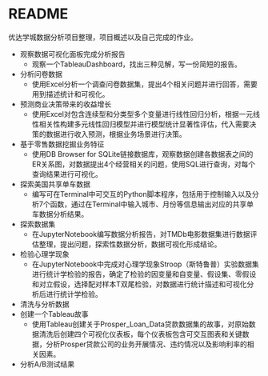 # README

优达学城数据分析项目整理，项目概述以及自己完成的作业。

* 观察数据可视化面板完成分析报告
  * 观察一个TableauDashboard，找出三种见解，写一份简短的报告。
* 分析问卷数据
  * 使用Excel分析一个调查问卷数据集，提出4个相关问题并进行回答，需要用到描述统计和可视化。
* 预测商业决策带来的收益增长
  * 使用Excel对包含连续型和分类型多个变量进行线性回归分析，根据一元线性相关性构建多元线性回归模型并进行模型统计显著性评估，代入需要决策的数据进行收入预测，根据业务场景进行决策。
* 基于零售数据挖掘业务特征
  * 使用DB Browser for SQLite链接数据库，观察数据创建各数据表之间的ER关系图，对数据提出4个经营相关的问题，使用SQL进行查询，对每个查询结果进行可视化。
* 探索美国共享单车数据
  * 编写可在Terminal中可交互的Python脚本程序，包括用于控制输入以及分析7个函数，通过在Terminal中输入城市、月份等信息输出对应的共享单车数据分析结果。
* 探索数据集
  * 在JupyterNotebook编写数据分析报告，对TMDb电影数据集进行数据评估整理，提出问题，探索性数据分析，数据可视化形成结论。
* 检验心理学现象
  * 在JupyterNotebook中完成对心理学现象Stroop（斯特鲁普）实验数据集进行统计学检验的报告，确定了检验的因变量和自变量、假设集、零假设和对立假设，选择配对样本T双尾检验，对数据进行统计描述和可视化分析后进行统计学检验。
* 清洗与分析数据
* 创建一个Tableau故事
  * 使用Tableau创建关于Prosper_Loan_Data贷款数据集的故事，对原始数据清洗后创建四个可视化仪表板，每个仪表板包含可交互图表和关键数据，分析Prosper贷款公司的业务开展情况、违约情况以及影响利率的相关因素。
* 分析A/B测试结果

